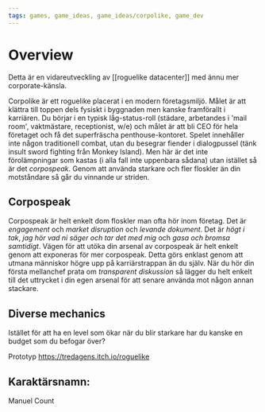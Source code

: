 ```yaml
---
tags: games, game_ideas, game_ideas/corpolike, game_dev
---
```


# Overview
Detta är en vidareutveckling av [[roguelike datacenter]] med ännu mer corporate-känsla.

Corpolike är ett roguelike placerat i en modern företagsmiljö. Målet är att
klättra till toppen dels fysiskt i byggnaden men kanske framförallt i
karriären. Du börjar i en typisk låg-status-roll (städare, arbetandes i 'mail
room', vaktmästare, receptionist, w/e) och målet är att bli CEO för hela
företaget och få det superfräscha penthouse-kontoret. Spelet innehåller inte
någon traditionell combat, utan du besegrar fiender i dialogpussel (tänk insult
sword fighting från Monkey Island). Men här är det inte förolämpningar som
kastas (i alla fall inte uppenbara sådana) utan istället så är det _corpospeak_.
Genom att använda starkare och fler floskler än din motståndare så går du
vinnande ur striden.

## Corpospeak
Corpospeak är helt enkelt dom floskler man ofta hör inom företag. Det är
_engagement_ och _market disruption_ och _levande dokument_. Det är _högt i
tak_, _jag hör vad ni säger och tar det med mig_ och _gasa och bromsa samtidigt_. Vägen för att utöka din arsenal av corpospeak är helt enkelt genom att exponeras för mer corpospeak.
Detta görs enklast genom att utmana människor högre upp på karriärstrappan än
du själv. När du hör din första mellanchef prata om _transparent diskussion_ så
lägger du helt enkelt till det uttrycket i din egen arsenal för att senare
använda mot någon annan stackare.

## Diverse mechanics
Istället för att ha en level som ökar när du blir starkare har du kanske en
budget som du befogar över?

Prototyp https://tredagens.itch.io/roguelike

## Karaktärsnamn:
Manuel Count
